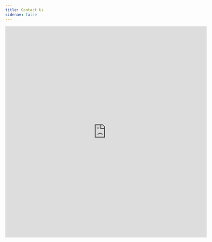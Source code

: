 ```yaml
---
title: Contact Us
sidenav: false
---
```


<iframe src="https://docs.google.com/forms/d/e/1FAIpQLSd8OOMB9IM4MY5eKoHSqrwBPZT3jkEoGX-l0NvtLw9cRFxQ1Q/viewform?embedded=true" width="640" height="670" frameborder="0" marginheight="0" marginwidth="0">Loading…</iframe>